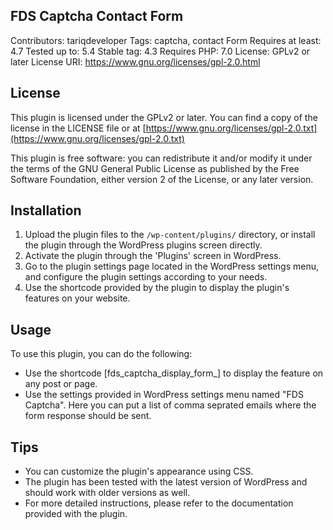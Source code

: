 ## FDS Captcha Contact Form

Contributors: tariqdeveloper
Tags: captcha, contact Form
Requires at least: 4.7
Tested up to: 5.4
Stable tag: 4.3
Requires PHP: 7.0
License: GPLv2 or later
License URI: https://www.gnu.org/licenses/gpl-2.0.html

## License

This plugin is licensed under the GPLv2 or later. You can find a copy of the license in the LICENSE file or at [https://www.gnu.org/licenses/gpl-2.0.txt](https://www.gnu.org/licenses/gpl-2.0.txt)

This plugin is free software: you can redistribute it and/or modify it under the terms of the GNU General Public License as published by the Free Software Foundation, either version 2 of the License, or any later version.

## Installation

1. Upload the plugin files to the `/wp-content/plugins/` directory, or install the plugin through the WordPress plugins screen directly.
2. Activate the plugin through the 'Plugins' screen in WordPress.
3. Go to the plugin settings page located in the WordPress settings menu, and configure the plugin settings according to your needs.
4. Use the shortcode provided by the plugin to display the plugin's features on your website.

## Usage

To use this plugin, you can do the following:
- Use the shortcode [fds_captcha_display_form_] to display the feature on any post or page.
- Use the settings provided in WordPress settings menu named "FDS Captcha". Here you can put a list of comma seprated emails where the form response should be sent.

## Tips

- You can customize the plugin's appearance using CSS.
- The plugin has been tested with the latest version of WordPress and should work with older versions as well.
- For more detailed instructions, please refer to the documentation provided with the plugin.
